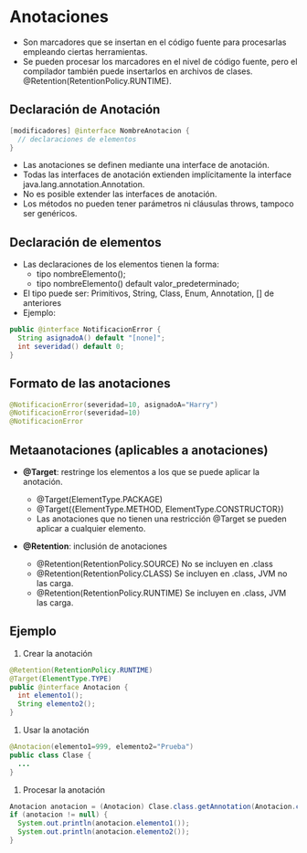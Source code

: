 # Anotaciones

* Son marcadores que se insertan en el código fuente para procesarlas empleando ciertas herramientas.
* Se pueden procesar los marcadores en el nivel de código fuente, pero el compilador también puede insertarlos en archivos de clases. @Retention(RetentionPolicy.RUNTIME).

## Declaración de Anotación

```java
[modificadores] @interface NombreAnotacion {
  // declaraciones de elementos
}
```

* Las anotaciones se definen mediante una interface de anotación.
* Todas las interfaces de anotación extienden implícitamente la interface java.lang.annotation.Annotation.
* No es posible extender las interfaces de anotación.
* Los métodos no pueden tener parámetros ni cláusulas throws, tampoco ser genéricos.

## Declaración de elementos

* Las declaraciones de los elementos tienen la forma:
  * tipo nombreElemento();
  * tipo nombreElemento() default  valor_predeterminado;
* El tipo puede ser: Primitivos, String, Class, Enum, Annotation, [] de anteriores
* Ejemplo:

```java
public @interface NotificacionError {
  String asignadoA() default "[none]";
  int severidad() default 0;
}
```

## Formato de las anotaciones

```java
@NotificacionError(severidad=10, asignadoA="Harry")
@NotificacionError(severidad=10)
@NotificacionError
```

## Metaanotaciones (aplicables a anotaciones)

* **@Target**: restringe los elementos a los que se puede aplicar la anotación.
  * @Target(ElementType.PACKAGE)
  * @Target({ElementType.METHOD, ElementType.CONSTRUCTOR})
  * Las anotaciones que no tienen una restricción @Target se pueden aplicar a cualquier elemento.

* **@Retention**: inclusión de anotaciones
  * @Retention(RetentionPolicy.SOURCE)  No se incluyen en .class
  * @Retention(RetentionPolicy.CLASS)   Se incluyen en .class, JVM no las carga.
  * @Retention(RetentionPolicy.RUNTIME) Se incluyen en .class, JVM las carga.

## Ejemplo

1. Crear la anotación

```java
@Retention(RetentionPolicy.RUNTIME)
@Target(ElementType.TYPE)
public @interface Anotacion {
  int elemento1();
  String elemento2();
}
```

1. Usar la anotación

```java
@Anotacion(elemento1=999, elemento2="Prueba")
public class Clase {
  ...
}
```

1. Procesar la anotación

```java
Anotacion anotacion = (Anotacion) Clase.class.getAnnotation(Anotacion.class);
if (anotacion != null) {
  System.out.println(anotacion.elemento1());
  System.out.println(anotacion.elemento2());
}
```
